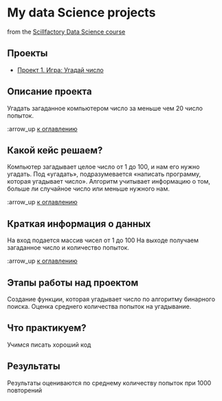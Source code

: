 # My data Science projects
from the [Scillfactory Data Science course](https://skillfactory.ru/data-scientist)
## Проекты
* [Проект 1. Игра: Угадай число](https://github.com/Zemsko/IDE/blob/main/H.W_2.py)

## Описание проекта
Угадать загаданное компьютером число за меньше чем 20 число попыток.

:arrow_up [к оглавлению](https://github.com/Zemsko/IDE/edit/main/README.md)

## Какой кейс решаем?
Компьютер загадывает целое число от 1 до 100, и нам его нужно угадать. 
Под «угадать», подразумевается «написать программу, которая угадывает число».
Алгоритм учитывает информацию о том, больше ли случайное число или меньше нужного нам.

:arrow_up [к оглавлению](https://github.com/Zemsko/IDE/edit/main/README.md)

## Краткая информация о данных
На вход подается массив чисел от 1 до 100
На выходе получаем загаданное число и количество попыток.

:arrow_up [к оглавлению](https://github.com/Zemsko/IDE/edit/main/README.md)

## Этапы работы над проектом
Создание функции, которая угадывает число по алгоритму бинарного поиска.
Оценка среднего количества попыток на угадывание.

## Что практикуем?
Учимся писать хороший код

## Результаты
Результаты оцениваются по среднему количеству попыток при 1000 повторений
